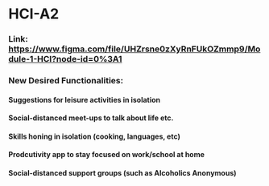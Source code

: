 # HCI-A2

### Link: https://www.figma.com/file/UHZrsne0zXyRnFUkOZmmp9/Module-1-HCI?node-id=0%3A1

### New Desired Functionalities:
#### Suggestions for leisure activities in isolation
#### Social-distanced meet-ups to talk about life etc.
#### Skills honing in isolation (cooking, languages, etc)
#### Prodcutivity app to stay focused on work/school at home
#### Social-distanced support groups (such as Alcoholics Anonymous)

